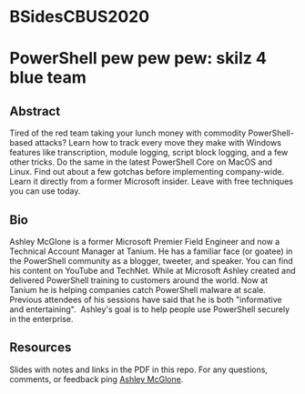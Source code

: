 # BSidesCBUS2020

# PowerShell pew pew pew: skilz 4 blue team

## Abstract
Tired of the red team taking your lunch money with commodity PowerShell-based attacks? Learn how to track every move they make with Windows features like transcription, module logging, script block logging, and a few other tricks. Do the same in the latest PowerShell Core on MacOS and Linux. Find out about a few gotchas before implementing company-wide. Learn it directly from a former Microsoft insider. Leave with free techniques you can use today.

## Bio
Ashley McGlone is a former Microsoft Premier Field Engineer and now a Technical Account Manager at Tanium. He has a familiar face (or goatee) in the PowerShell community as a blogger, tweeter, and speaker. You can find his content on YouTube and TechNet. While at Microsoft Ashley created and delivered PowerShell training to customers around the world. Now at Tanium he is helping companies catch PowerShell malware at scale. Previous attendees of his sessions have said that he is both "informative and entertaining".  Ashley's goal is to help people use PowerShell securely in the enterprise.

## Resources
Slides with notes and links in the PDF in this repo. For any questions, comments, or feedback ping [Ashley McGlone](https://twitter.com/GoateePFE).
